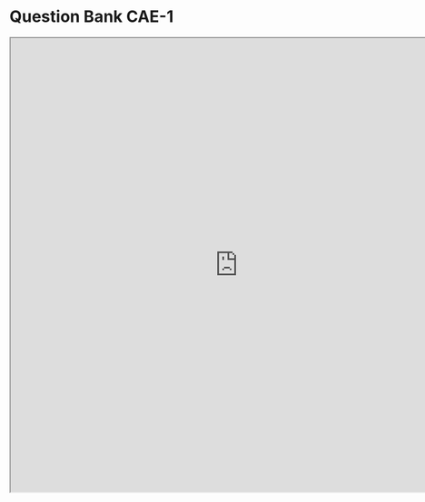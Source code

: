 # Question Bank CAE-1

<iframe src="https://drive.google.com/file/d/1kQNvW1gqOIxgTwKrwr53oMm7C_j76NGp/preview" width="800px" height="800px"></iframe>
